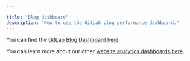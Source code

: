 ```yaml
---

title: "Blog dashboard"
description: "How to use the GitLab blog performance dashboard."
---
```


You can find the [GitLab Blog Dashboard here](https://datastudio.google.com/reporting/25cb6cd0-28a2-4dda-8a06-abfe1d934dfe/page/p_fgr9j2qgmc).

You can learn more about our other [website analytics dashboards here](https://about.gitlab.com/handbook/marketing/inbound-marketing/search-marketing/analytics/).
